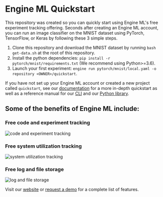 # Engine ML Quickstart

This repository was created so you can quickly start using Engine ML's free experiment tracking offering. Seconds after 
creating an Engine ML account, you can run an image classifier on the MNIST dataset using PyTorch, TensorFlow, 
or Keras by following these 3 simple steps.

1) Clone this repository and download the MNIST dataset by running `bash get-data.sh` at the root of this repository.
2) Install the python dependencies: `pip install -r pytorch/mnist/requirements.txt` (We recommend using Python>=3.6).
3) Launch your first experiment: `engine run pytorch/mnist/local.yaml -o repository <OWNER>/quickstart`.

If you have not set up your Engine ML account or created a new project called `quickstart`, see our 
[documentation](https://docs.engineml.com) for a more in-depth quickstart as well as a reference manual 
for our [CLI](https://docs.engineml.com/docs/cli/reference) 
and our [Python library](https://docs.engineml.com/docs/eml/reference/common).

## Some of the benefits of Engine ML include:
### Free code and experiment tracking 
![code and experiment tracking](https://engineml-readme-images.s3.amazonaws.com/job_details.png)

### Free system utilization tracking
![system utilization tracking](https://engineml-readme-images.s3.amazonaws.com/metrics.png)

### Free log and file storage 
![log and file storage ](https://engineml-readme-images.s3.amazonaws.com/outputs.png)

Visit our [website](https://engineml.com/) or [request a demo](https://engineml.com/contact)
for a complete list of features.
